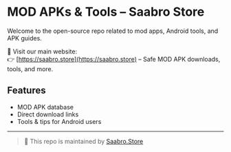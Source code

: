 # MOD APKs & Tools – Saabro Store

Welcome to the open-source repo related to mod apps, Android tools, and APK guides.

🔗 Visit our main website:  
👉 [https://saabro.store](https://saabro.store) – Safe MOD APK downloads, tools, and more.

## Features
- MOD APK database
- Direct download links
- Tools & tips for Android users

---

> 🚀 This repo is maintained by [Saabro.Store](https://saabro.store)
> 
